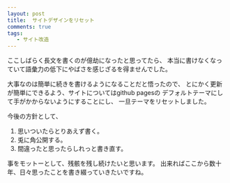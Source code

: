 ```yaml
---
layout: post
title:  サイトデザインをリセット
comments: true
tags:
   - サイト改造
---
```


ここしばらく長文を書くのが億劫になったと思ってたら、
本当に書けなくなっていて語彙力の低下にやばさを感じざるを得ませんでした。

大事なのは簡単に続きを書けるようになることだと悟ったので、
とにかく更新が簡単にできるよう、サイトについてはgithub pagesの
デフォルトテーマにして手がかからないようにすることにし、
一旦テーマをリセットしました。

今後の方針として、

 1. 思いついたらとりあえず書く。
 2. 兎に角公開する。
 3. 間違ったと思ったらしれっと書き直す。

事をモットーとして、残骸を残し続けたいと思います。
出来ればここから数十年、日々思ったことを書き綴っていきたいですね。
